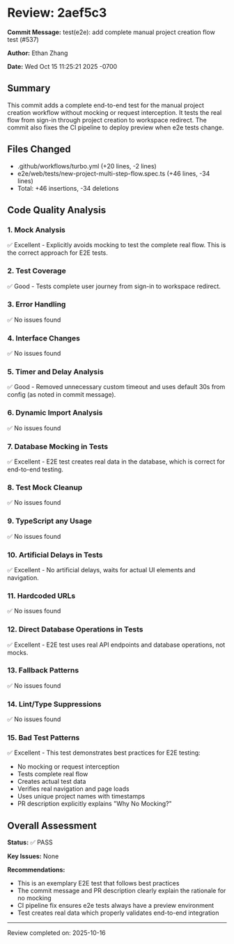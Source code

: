 # Review: 2aef5c3

**Commit Message:** test(e2e): add complete manual project creation flow test (#537)

**Author:** Ethan Zhang

**Date:** Wed Oct 15 11:25:21 2025 -0700

## Summary

This commit adds a complete end-to-end test for the manual project creation workflow without mocking or request interception. It tests the real flow from sign-in through project creation to workspace redirect. The commit also fixes the CI pipeline to deploy preview when e2e tests change.

## Files Changed

- .github/workflows/turbo.yml (+20 lines, -2 lines)
- e2e/web/tests/new-project-multi-step-flow.spec.ts (+46 lines, -34 lines)
- Total: +46 insertions, -34 deletions

## Code Quality Analysis

### 1. Mock Analysis
✅ Excellent - Explicitly avoids mocking to test the complete real flow. This is the correct approach for E2E tests.

### 2. Test Coverage
✅ Good - Tests complete user journey from sign-in to workspace redirect.

### 3. Error Handling
✅ No issues found

### 4. Interface Changes
✅ No issues found

### 5. Timer and Delay Analysis
✅ Good - Removed unnecessary custom timeout and uses default 30s from config (as noted in commit message).

### 6. Dynamic Import Analysis
✅ No issues found

### 7. Database Mocking in Tests
✅ Excellent - E2E test creates real data in the database, which is correct for end-to-end testing.

### 8. Test Mock Cleanup
✅ No issues found

### 9. TypeScript any Usage
✅ No issues found

### 10. Artificial Delays in Tests
✅ Excellent - No artificial delays, waits for actual UI elements and navigation.

### 11. Hardcoded URLs
✅ No issues found

### 12. Direct Database Operations in Tests
✅ Excellent - E2E test uses real API endpoints and database operations, not mocks.

### 13. Fallback Patterns
✅ No issues found

### 14. Lint/Type Suppressions
✅ No issues found

### 15. Bad Test Patterns
✅ Excellent - This test demonstrates best practices for E2E testing:
- No mocking or request interception
- Tests complete real flow
- Creates actual test data
- Verifies real navigation and page loads
- Uses unique project names with timestamps
- PR description explicitly explains "Why No Mocking?"

## Overall Assessment

**Status:** ✅ PASS

**Key Issues:** None

**Recommendations:**
- This is an exemplary E2E test that follows best practices
- The commit message and PR description clearly explain the rationale for no mocking
- CI pipeline fix ensures e2e tests always have a preview environment
- Test creates real data which properly validates end-to-end integration

---
Review completed on: 2025-10-16
